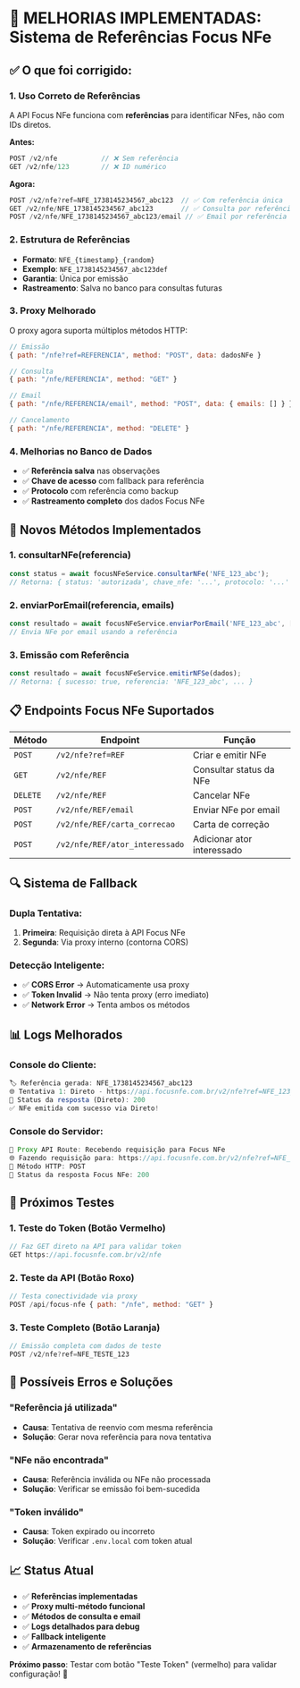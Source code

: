 # 🚀 MELHORIAS IMPLEMENTADAS: Sistema de Referências Focus NFe

## ✅ **O que foi corrigido:**

### **1. Uso Correto de Referências** 
A API Focus NFe funciona com **referências** para identificar NFes, não com IDs diretos.

**Antes:**
```javascript
POST /v2/nfe           // ❌ Sem referência
GET /v2/nfe/123        // ❌ ID numérico
```

**Agora:**
```javascript
POST /v2/nfe?ref=NFE_1738145234567_abc123  // ✅ Com referência única
GET /v2/nfe/NFE_1738145234567_abc123       // ✅ Consulta por referência
POST /v2/nfe/NFE_1738145234567_abc123/email // ✅ Email por referência
```

### **2. Estrutura de Referências**
- **Formato**: `NFE_{timestamp}_{random}`
- **Exemplo**: `NFE_1738145234567_abc123def`
- **Garantia**: Única por emissão
- **Rastreamento**: Salva no banco para consultas futuras

### **3. Proxy Melhorado**
O proxy agora suporta múltiplos métodos HTTP:

```javascript
// Emissão
{ path: "/nfe?ref=REFERENCIA", method: "POST", data: dadosNFe }

// Consulta  
{ path: "/nfe/REFERENCIA", method: "GET" }

// Email
{ path: "/nfe/REFERENCIA/email", method: "POST", data: { emails: [] } }

// Cancelamento
{ path: "/nfe/REFERENCIA", method: "DELETE" }
```

### **4. Melhorias no Banco de Dados**
- ✅ **Referência salva** nas observações
- ✅ **Chave de acesso** com fallback para referência
- ✅ **Protocolo** com referência como backup
- ✅ **Rastreamento completo** dos dados Focus NFe

## 🔧 **Novos Métodos Implementados**

### **1. consultarNFe(referencia)**
```javascript
const status = await focusNFeService.consultarNFe('NFE_123_abc');
// Retorna: { status: 'autorizada', chave_nfe: '...', protocolo: '...' }
```

### **2. enviarPorEmail(referencia, emails)**
```javascript
const resultado = await focusNFeService.enviarPorEmail('NFE_123_abc', ['cliente@email.com']);
// Envia NFe por email usando a referência
```

### **3. Emissão com Referência**
```javascript
const resultado = await focusNFeService.emitirNFSe(dados);
// Retorna: { sucesso: true, referencia: 'NFE_123_abc', ... }
```

## 📋 **Endpoints Focus NFe Suportados**

| Método | Endpoint | Função |
|--------|----------|---------|
| `POST` | `/v2/nfe?ref=REF` | Criar e emitir NFe |
| `GET` | `/v2/nfe/REF` | Consultar status da NFe |
| `DELETE` | `/v2/nfe/REF` | Cancelar NFe |
| `POST` | `/v2/nfe/REF/email` | Enviar NFe por email |
| `POST` | `/v2/nfe/REF/carta_correcao` | Carta de correção |
| `POST` | `/v2/nfe/REF/ator_interessado` | Adicionar ator interessado |

## 🔍 **Sistema de Fallback**

### **Dupla Tentativa:**
1. **Primeira**: Requisição direta à API Focus NFe
2. **Segunda**: Via proxy interno (contorna CORS)

### **Detecção Inteligente:**
- ✅ **CORS Error** → Automaticamente usa proxy
- ✅ **Token Invalid** → Não tenta proxy (erro imediato)
- ✅ **Network Error** → Tenta ambos os métodos

## 📊 **Logs Melhorados**

### **Console do Cliente:**
```javascript
🏷️ Referência gerada: NFE_1738145234567_abc123
🌐 Tentativa 1: Direto - https://api.focusnfe.com.br/v2/nfe?ref=NFE_123_abc
📡 Status da resposta (Direto): 200
✅ NFe emitida com sucesso via Direto!
```

### **Console do Servidor:**
```javascript
🔄 Proxy API Route: Recebendo requisição para Focus NFe
🌐 Fazendo requisição para: https://api.focusnfe.com.br/v2/nfe?ref=NFE_123_abc
🔧 Método HTTP: POST
📡 Status da resposta Focus NFe: 200
```

## 🎯 **Próximos Testes**

### **1. Teste do Token (Botão Vermelho)**
```javascript
// Faz GET direto na API para validar token
GET https://api.focusnfe.com.br/v2/nfe
```

### **2. Teste da API (Botão Roxo)**  
```javascript
// Testa conectividade via proxy
POST /api/focus-nfe { path: "/nfe", method: "GET" }
```

### **3. Teste Completo (Botão Laranja)**
```javascript
// Emissão completa com dados de teste
POST /v2/nfe?ref=NFE_TESTE_123
```

## 🚨 **Possíveis Erros e Soluções**

### **"Referência já utilizada"**
- **Causa**: Tentativa de reenvio com mesma referência
- **Solução**: Gerar nova referência para nova tentativa

### **"NFe não encontrada"** 
- **Causa**: Referência inválida ou NFe não processada
- **Solução**: Verificar se emissão foi bem-sucedida

### **"Token inválido"**
- **Causa**: Token expirado ou incorreto
- **Solução**: Verificar `.env.local` com token atual

## 📈 **Status Atual**

- ✅ **Referências implementadas** 
- ✅ **Proxy multi-método funcional**
- ✅ **Métodos de consulta e email**
- ✅ **Logs detalhados para debug**
- ✅ **Fallback inteligente**
- ✅ **Armazenamento de referências**

**Próximo passo**: Testar com botão "Teste Token" (vermelho) para validar configuração! 🎯
